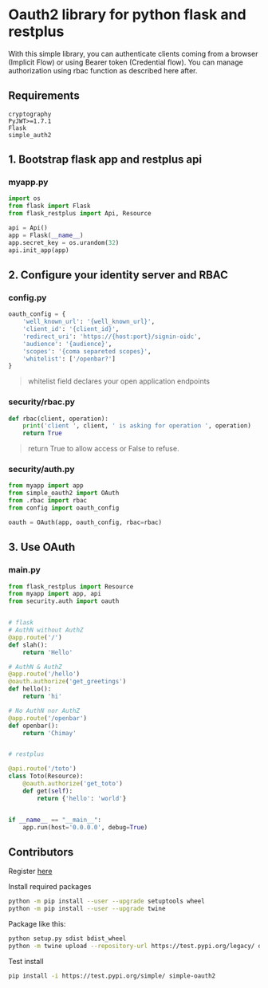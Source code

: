 # Oauth2 library for python flask and restplus

With this simple library, you can authenticate clients coming from a browser (Implicit Flow) or using Bearer token (Credential flow).
You can manage authorization using rbac function as described here after.

## Requirements

```text
cryptography
PyJWT>=1.7.1
Flask
simple_auth2
```

## 1. Bootstrap flask app and restplus api

### myapp.py

```python
import os
from flask import Flask
from flask_restplus import Api, Resource

api = Api()
app = Flask(__name__)
app.secret_key = os.urandom(32)
api.init_app(app)
```

## 2. Configure your identity server and RBAC

### config.py

```python
oauth_config = {
    'well_known_url': '{well_known_url}',
    'client_id': '{client_id}',
    'redirect_uri': 'https://{host:port}/signin-oidc',
    'audience': '{audience}',
    'scopes': '{coma separeted scopes}',
    'whitelist': ['/openbar?']
}
```

> whitelist field declares your open application endpoints

### security/rbac.py

```python
def rbac(client, operation):
    print('client ', client, ' is asking for operation ', operation)
    return True
```

> return True to allow access or False to refuse.

### security/auth.py

```python
from myapp import app
from simple_oauth2 import OAuth
from .rbac import rbac
from config import oauth_config

oauth = OAuth(app, oauth_config, rbac=rbac)

```

## 3. Use OAuth

### main.py

```python
from flask_restplus import Resource
from myapp import app, api
from security.auth import oauth


# flask
# AuthN without AuthZ
@app.route('/')
def slah():
    return 'Hello'

# AuthN & AuthZ
@app.route('/hello')
@oauth.authorize('get_greetings')
def hello():
    return 'hi'

# No AuthN nor AuthZ
@app.route('/openbar')
def openbar():
    return 'Chimay'


# restplus

@api.route('/toto')
class Toto(Resource):
    @oauth.authorize('get_toto')
    def get(self):
        return {'hello': 'world'}


if __name__ == "__main__":
    app.run(host='0.0.0.0', debug=True)


```

## Contributors

Register [here](https://test.pypi.org/account/register/ )

Install required packages

```bash
python -m pip install --user --upgrade setuptools wheel
python -m pip install --user --upgrade twine
```

Package like this:

```bash
python setup.py sdist bdist_wheel
python -m twine upload --repository-url https://test.pypi.org/legacy/ dist/*
```

Test install

```bash
pip install -i https://test.pypi.org/simple/ simple-oauth2
```